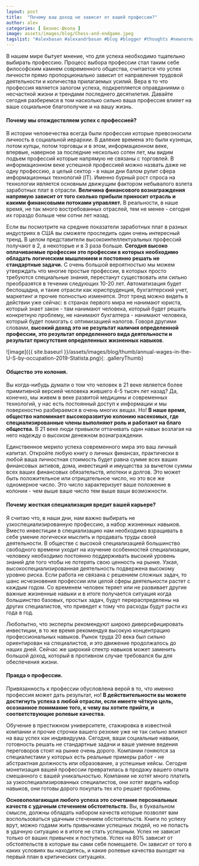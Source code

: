 ```yaml
---
layout: post
title:  "Почему ваш доход не зависит от вашей профессии?"
author: alex
categories: [ Бизнес-Школа ]
image: assets/images/blog/Chess-and-endgame.jpeg
tagslist: "#alexbasan #alexandrbasan #blog #blogger #thoughts #newnormal #lifeisgood #freedom #алексбасан #александрбасан #блог #блоггер #простоосложном #какработаетмир #какустроенмир #работа #бизнес #какзарабатывать #сторимбизнес #строимкарьеру #личныйопыт #простоосложном"
---
```


В нашем мире бытует мнение, что для успеха необходимо тщательно выбирать профессию. Процесс выбора профессии стал таким себе философским камнем современного общества, считается что успех личности прямо пропорционально зависит от направления трудовой деятельности и количества прилагаемых усилий. Вера в то что профессия является залогом успеха, подкрепляется оправданиями о несчастной жизни и трендами последнего десятилетия. Давайте сегодня разберемся в том насколько сильно ваша профессия влияет на ваше социальное благополучие и на вашу жизнь.

#### Почему мы отождествляем успех с профессией?

В истории человечества всегда были профессии которые превозносили личность в социальной иерархии. В далекие времена это были кузнецы, потом купцы, потом торговцы и в этом, информационном веке, впервые, наверное за последние несколько сотен лет, мы видим подъем профессий которые напрямую не связаны с торговлей. В информационном веке успешной профессией можно назвать даже не одну профессию, а целый сектор - в наши дни балом рулит сфера информационных технологий (IT). Именно бурный рост спроса на технологии является основным движущим фактором небывалого взлета заработных плат в отрасли. **Величина финансового вознаграждения напрямую зависит от того сколько прибыли приносит отрасль и какими финансовыми потоками управляет.** В реальности, в наше время, не так много востребованных отраслей, тем не менее - сегодня их гораздо больше чем сотни лет назад.

Если вы посмотрите на средние показатели заработных плат в разных индустриях в США вы сможете проследить один очень интересный тренд. В целом представители высокоинтеллектуальных профессий получают в 2, а некоторые и в 3 раза больше. **Сегодня высоко оплачиваемые профессии это профессии в которых необходимо обладать логическим мышлением и постоянно решать не стандартные задачи.** С очень большой вероятностью мы можем утверждать что многие простые профессии, в которых просто требуются специальные знания, перестанут существовать или сильно преобразятся в течении следующих 10-20 лет. Автоматизация будет беспощадна, и такие отрасли как юриспруденция, бухгалтерский учет, маркетинг и прочие полностью изменятся. Этот тренд можно видеть в действии уже сейчас: в странах первого мира не нанимают юриста, который знает закон - там нанимают человека, который будет решать конкретную проблему, не нанимают бухгалтера - нанимают человека, который будет помогать с оптимизацией налогов. Говоря другими словами, **высокий доход это не результат наличия определенной профессии, это результат определенного вида деятельности и результат присутствия определенных жизненных навыков**.

![image]({{ site.baseurl }}/assets/images/blog/thumb/annual-wages-in-the-U-S-by-occupation-2019-Statista.png){: .galleryThumb}

#### Общество это колония. 

Вы когда-нибудь думали о том что человек в 21 веке является более примитивной версией человека жившего 4-5 тысяч лет назад? Да, конечно, мы живем в веке развитой медицины и современных технологий, у нас есть постоянный доступ к информации и мы поверхностно разбираемся в очень многих вещах. Но! **В наше время, общество напоминает высокоразвитую колонию насекомых, где специализированные члены выполняют роль и работают на благо общества.** В 21 веке люди привыкли оттачивать один навык возлагая на него надежду о высоком денежном вознаграждении.

Единственное мерило успеха современного мира это ваш личный капитал. Откройте любую книгу о личных финансах, практически в любой ваша личностная стоимость будет равна сумме всех ваших финансовых активов, дома, инвестиций и имущества за вычетом суммы всех ваших финансовых обязательств, ипотеки и долгов. Это может быть положительное или отрицательное число, но это все же одномерное число. Это число характеризует ваше положение в колонии - чем выше ваше число тем выше ваши возможности.

#### Почему жесткая специализация вредит вашей карьере?

Я считаю что, в наши дни, нам важно выбирать не узкоспециализированную профессию, а набор жизненных навыков. Вместо инвестиции в специализацию нам необходимо взращивать в себе умение логически мыслить и продавать труды своей деятельности. В обществе с высокой специализацией большинство свободного времени уходит на изучение особенностей специализации, человеку необходимо постоянно поддерживать высокий уровень знаний для того чтобы не потерять свою ценность на рынке. Узкая, высокоспециализированная деятельность подвержена высокому уровню риска. Если работа не связана с решением сложных задач, то шанс исчезновения профессии или целой сферы деятельности растет с каждым годом. Со временем человек теряет или не развивает другие важные жизненные навыки и в итоге получается ситуация когда большинство базовых, простых задач, будут перераспределены на других специалистов, что приведет к тому что расходы будут расти из года в год.

Любопытно, что эксперты рекомендуют широко диверсифицировать инвестиции, в то же время рекомендуя высокую концентрацию профессиональных навыков. Рынок труда 20 века был сильно ориентирован на специалистов, и это движение продолжалось до наших дней. Сейчас же широкий спектр навыков может заменить большой доход, который в противном случае требовался бы для обеспечения жизни.

#### Правда о профессии.

Привязанность к профессии обусловлена верой в то, что именно профессия может дать результат, но! **В действительности вы можете достигнуть успеха в любой отрасли, если имеете чёткую цель, осознанное понимание того, к чему вы хотите прийти, и соответствующие ролевые качества.**

Обучение в престижном университете, стажировка в известной компании и прочие строчки вашего резюме уже не так сильно влияют на ваш успех как индивидуума. Сегодня, ваши социальные навыки, готовность решать не стандартные задачи и ваше умение ведения переговоров стоят на рынке очень дорого. Компании гоняются за специалистами у которых есть реальные примеры работ - не абстрактная должность или образование, а успешные кейсы. Сегодня монетизация вашей профессии превратилась в продажу вашего опыта смешанного с вашей уникальностью. Компании не хотят много платить за узкоспециализированных специалистов, они хотят видеть набор навыков, они готовы дорого покупать тех кто решает проблемы.

**Основополагающая любого успеха это сочетание персональных качеств с удачным стечением обстоятельств.** Вы, в буквальном смысле, должны обладать набором качеств которые позволят вам воспользоваться удачным стечением обстоятельств. Книги по успеху врут, можно годами жить привычками успешных людей, но не попасть в удачную ситуацию и в итоге не стать успешным. Успех не зависит только от ваших привычек и поступков. Успех на 80% зависит от обстоятельств в которые вы сами себя помещаете. Он зависит от того в каких условиях вы находитесь, и какие ролевые качества выходят на первый план в критических ситуациях.